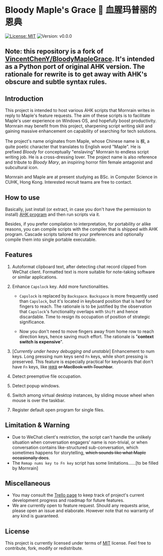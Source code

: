 # Bloody Maple's Grace :maple_leaf: 血腥玛普丽的恩典

[![License: MIT](https://img.shields.io/badge/License-MIT-yellow.svg)](https://opensource.org/licenses/MIT) ![Version: v0.0.0](https://img.shields.io/badge/release-v0.0.0-519dd9.svg)

## **Note**: this repository is a fork of [VincentChenY/BloodyMapleGrace](https://github.com/vincentcheny/BloodyMapleGrace). It's intended as a Python port of original AHK version. The rationale for rewrite is to get away with AHK's obscure and subtle syntax rules.

## Introduction

This project is intended to host various AHK scripts that Mornrain writes in reply to Maple's feature requests. The aim of these scripts is to facilitate Maple's user experience on Windows OS, and hopefully boost productivity. Mornrain may benefit from this project, sharpening script writing skill and gaining massive enhancement on capability of searching for tech solutions.

The project's name originates from Maple, whose Chinese name is 枫, a quite poetic character that translates to English word "Maple". He is prefixed *Bloody* for conceptually "enslaving" Mornrain to endless script writing job. He is a cross-dressing lover. The project name is also reference and tribute to *Bloody Mary*, an inspiring horror film female antagonist and subcultural icon<!-- /symbol -->.

Mornrain and Maple are at present studying as BSc. in Computer Science in CUHK, Hong Kong. Interested recruit teams are free to contact.

## How to use

Basically, just install (or extract, in case you don't have the permission to install) [AHK program](https://autohotkey.com) and then run scripts via it.

Besides, if you prefer compilation to interpretation, for portability or alike reasons, you can compile scripts with the compiler that is shipped with AHK program. Cascade scripts tailored to your preferences and optionally compile them into single portable executable.

## Features

1. Autoformat clipboard text, after detecting chat record clipped from WeChat client. Formatted text is more suitable for note-taking software or similar applications.

2. Enhance `Capslock` key. Add more functionalities.

   - `Capslock` is replaced by `Backspace`. `Backspace` is more frequently used than `Capslock`, but it's located in keyboard position that is hard for fingers to reach. The rationale is to be justified by the observation that `Capslock`'s functionality overlaps with `Shift` and hence discardable. Time to resign its occupation of position of strategic significance.

   - Now you don't need to move fingers away from home row to reach direction keys, hence saving much effort. The rationale is "**context switch is expensive**".

3. [*Currently under heavy debugging and unstable*] Enhancement to num keys. Long pressing num keys send `Fn` keys, while short pressing is preserved. This feature is especially practical for keyboards that don't have `Fn` keys, like [`HHKB`](http://www.pfu.com.cn/HHKB/) ~~or MacBook with Touchbar~~.

4. Detect preemptive file occupation.

5. Detect popup windows.

6. Switch among virtual desktop instances, by sliding mouse wheel when mouse is over the taskbar.

7. Register default open program for single files.

## Limitation & Warning

- Due to WeChat client's restriction, the script can't handle the unlikely situation when conversation engagers' name is non-trivial, or when conversation contains like-structured sub-conversation, which sometimes happens for storytelling, ~~which sounds like what Maple occasionally does~~.
- The `Remap nums key to Fn key` script has some limitations......[to be filled by Mornrain]

## Miscellaneous

- You may consult the [Trello page](https://trello.com/b/18gHR1DN/%E6%9E%AB%E9%9B%A8%E5%A4%A7%E5%86%92%E9%99%A9) to keep track of project's current development progress and roadmap for future features.
- We are currently open to feature request. Should any requests arise, please open an issue and elaborate. However note that no warranty of any kind is guaranteed.

## License

This project is currently licensed under terms of [MIT](./LICENSE) license. Feel free to contribute, fork, modify or redistribute.
